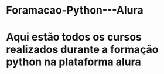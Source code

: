 # Foramacao-Python---Alura
# Aqui estão todos os cursos realizados durante a formação python na plataforma alura
